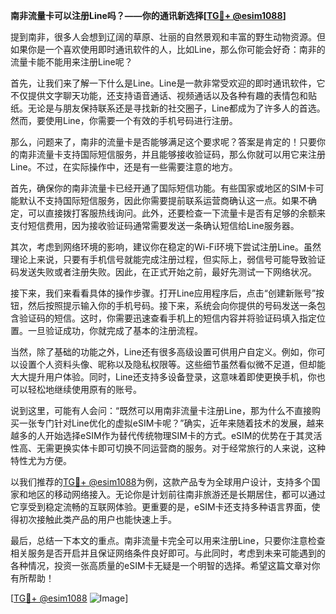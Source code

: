 **南非流量卡可以注册Line吗？——你的通讯新选择[[TG💪+ @esim1088](https://t.me/s/esim1088)]**

提到南非，很多人会想到辽阔的草原、壮丽的自然景观和丰富的野生动物资源。但如果你是一个喜欢使用即时通讯软件的人，比如Line，那么你可能会好奇：南非的流量卡能不能用来注册Line呢？

首先，让我们来了解一下什么是Line。Line是一款非常受欢迎的即时通讯软件，它不仅提供文字聊天功能，还支持语音通话、视频通话以及各种有趣的表情包和贴纸。无论是与朋友保持联系还是寻找新的社交圈子，Line都成为了许多人的首选。然而，要使用Line，你需要一个有效的手机号码进行注册。

那么，问题来了，南非的流量卡是否能够满足这个要求呢？答案是肯定的！只要你的南非流量卡支持国际短信服务，并且能够接收验证码，那么你就可以用它来注册Line。不过，在实际操作中，还是有一些需要注意的地方。

首先，确保你的南非流量卡已经开通了国际短信功能。有些国家或地区的SIM卡可能默认不支持国际短信服务，因此你需要提前联系运营商确认这一点。如果不确定，可以直接拨打客服热线询问。此外，还要检查一下流量卡是否有足够的余额来支付短信费用，因为接收验证码通常需要发送一条确认短信给Line服务器。

其次，考虑到网络环境的影响，建议你在稳定的Wi-Fi环境下尝试注册Line。虽然理论上来说，只要有手机信号就能完成注册过程，但实际上，弱信号可能导致验证码发送失败或者注册失败。因此，在正式开始之前，最好先测试一下网络状况。

接下来，我们来看看具体的操作步骤。打开Line应用程序后，点击“创建新账号”按钮，然后按照提示输入你的手机号码。接下来，系统会向你提供的号码发送一条包含验证码的短信。这时，你需要迅速查看手机上的短信内容并将验证码填入指定位置。一旦验证成功，你就完成了基本的注册流程。

当然，除了基础的功能之外，Line还有很多高级设置可供用户自定义。例如，你可以设置个人资料头像、昵称以及隐私权限等。这些细节虽然看似微不足道，但却能大大提升用户体验。同时，Line还支持多设备登录，这意味着即使更换手机，你也可以轻松地继续使用原有的账号。

说到这里，可能有人会问：“既然可以用南非流量卡注册Line，那为什么不直接购买一张专门针对Line优化的虚拟eSIM卡呢？”确实，近年来随着技术的发展，越来越多的人开始选择eSIM作为替代传统物理SIM卡的方式。eSIM的优势在于其灵活性高、无需更换实体卡即可切换不同运营商的服务。对于经常旅行的人来说，这种特性尤为方便。

以我们推荐的[TG💪+ @esim1088](https://t.me/s/esim1088)为例，这款产品专为全球用户设计，支持多个国家和地区的移动网络接入。无论你是计划前往南非旅游还是长期居住，都可以通过它享受到稳定流畅的互联网体验。更重要的是，eSIM卡还支持多种语言界面，使得初次接触此类产品的用户也能快速上手。

最后，总结一下本文的重点。南非流量卡完全可以用来注册Line，只要你注意检查相关服务是否开启并且保证网络条件良好即可。与此同时，考虑到未来可能遇到的各种情况，投资一张高质量的eSIM卡无疑是一个明智的选择。希望这篇文章对你有所帮助！

[[TG💪+ @esim1088](https://t.me/s/esim1088) ![Image](https://i.postimg.cc/4NQfJmqS/Snipaste-2025-05-13-00-14-12.png)]